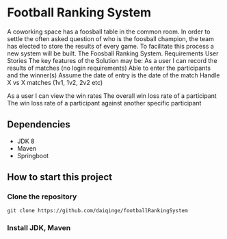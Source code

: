 # Football Ranking System

A coworking space has a foosball table in the common room. In order to settle the often asked question of who is the foosball champion, the team has elected to store the results of every game. To facilitate this process a new system will be built. The Foosball Ranking System.
Requirements
User Stories
The key features of the Solution may be:
As a user I can record the results of matches (no login requirements)
Able to enter the participants and the winner(s)
Assume the date of entry is the date of the match
Handle X vs X matches (1v1, 1v2, 2v2 etc)

As a user I can view the win rates
The overall win loss rate of a participant
The win loss rate of a participant against another specific participant

## Dependencies

* JDK 8
* Maven
* Springboot

## How to start this project

### Clone the repository

```shell
git clone https://github.com/daiqinge/footballRankingSystem
```

### Install JDK, Maven


